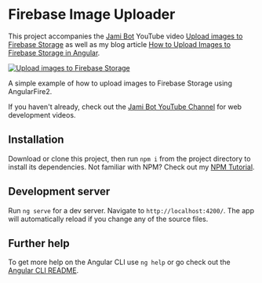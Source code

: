 # Firebase Image Uploader

This project accompanies the [Jami Bot](https://jamibot.com) YouTube video [Upload images to Firebase Storage](https://www.youtube.com/watch?v=a6btAKn7wTQ) as well as my blog article [How to Upload Images to Firebase Storage in Angular](https://blog.jamibot.com/how-to-upload-images-to-firebase-storage-in-angular).

[![Upload images to Firebase Storage](https://img.youtube.com/vi/a6btAKn7wTQ/maxresdefault.jpg)](https://youtu.be/a6btAKn7wTQ)

A simple example of how to upload images to Firebase Storage using AngularFire2.

If you haven't already, check out the [Jami Bot YouTube Channel](https://youtube.com/c/JamiBot) for web development videos.

## Installation

Download or clone this project, then run `npm i` from the project directory to install its dependencies. Not familiar with NPM? Check out my [NPM Tutorial](https://www.youtube.com/watch?v=mzs-N5hXGuQ).

## Development server

Run `ng serve` for a dev server. Navigate to `http://localhost:4200/`. The app will automatically reload if you change any of the source files.

## Further help

To get more help on the Angular CLI use `ng help` or go check out the [Angular CLI README](https://github.com/angular/angular-cli/blob/master/README.md).
